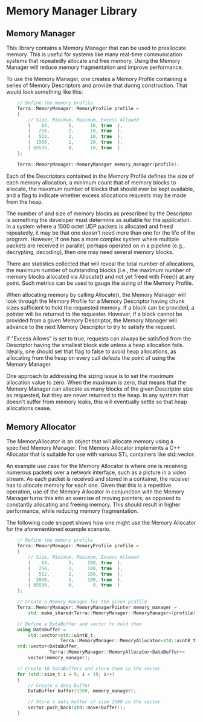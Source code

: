 # Memory Manager Library

## Memory Manager

This library contains a Memory Manager that can be used to preallocate memory.
This is useful for systems like many real-time communication systems that
repeatedly allocate and free memory.  Using the Memory Manager will reduce
memory fragmentation and improve performance.

To use the Memory Manager, one creates a Memory Profile containing a series
of Memory Descriptors and provide that during construction.  That would look
something like this:

```cpp
    // Define the memory profile
    Terra::MemoryManager::MemoryProfile profile =
    {
        // Size, Minimum, Maximum, Excess Allowed
        {    64,       5,      10, true  },
        {   256,       2,      10, true  },
        {   512,       2,      10, true  },
        {  1500,       1,      20, true  },
        { 65535,       0,      10, true  }
    };

    Terra::MemoryManager::MemoryManager memory_manager(profile);
```

Each of the Descriptors contained in the Memory Profile defines the size
of each memory allocation, a minimum count that of memory blocks to allocate,
the maximum number of blocks that should ever be kept available, and a flag
to indicate whether excess allocations requests may be made from the heap.

The number of and size of memory blocks as prescribed by the Descriptor
is something the developer must determine as suitable for the application.
In a system where a 1500 octet UDP packets is allocated and freed repeatedly,
it may be that one doesn't need more than one for the life of the program.
However, if one has a more complex system where multiple packets are received
in parallel, perhaps operated on in a pipeline (e.g., decrypting, decoding),
then one may need several memory blocks.

There are statistics collected that will reveal the total number of allocations,
the maximum number of outstanding blocks (i.e., the maximum number of memory
blocks allocated via Allocate() and not yet freed with Free()) at any point.
Such metrics can be used to gauge the sizing of the Memory Profile.

When allocating memory by calling Allocate(), the Memory Manager will look
through the Memory Profile for a Memory Descriptor having chunk sizes sufficient
to hold the requested memory.  If a block can be provided, a pointer will be
returned to the requester.  However, if a block cannot be provided from a
given Memory Descriptor, the Memory Manager will advance to the next
Memory Descriptor to try to satisfy the request.

If "Excess Allows" is set to true, requests can always be satisfied from the
Descriptor having the smallest block side unless a heap allocation fails.
Ideally, one should set that flag to false to avoid heap allocations, as
allocating from the heap on every call defeats the point of using the Memory
Manager.

One approach to addressing the sizing issue is to set the maximum allocation
value to zero.  When the maximum is zero, that means that the Memory Manager
can allocate as many blocks of the given Descriptor size as requested, but
they are never returned to the heap.  In any system that doesn't suffer
from memory leaks, this will eventually settle so that heap allocations
cease.

## Memory Allocator

The MemoryAllocator is an object that will allocate memory using a specified
Memory Manager.  The Memory Allocator implements a C++ Allocator that is
suitable for use with various STL containers like std::vector.

An example use case for the Memory Allocator is where one is receiving numerous
packets over a network interface, such as a picture in a video stream.  As each
packet is received and stored in a container, the receiver has to allocate
memory for each one. Given that this is a repetitive operation, use of
the Memory Allocator in conjunction with the Memory Manager turns this into
an exercise of moving pointers, as opposed to constantly allocating and
freeing memory.  This should result in higher performance, while reducing
memory fragmentation.

The following code snippet shows how one might use the Memory Allocator
for the aforementioned example scenario.

```cpp
    // Define the memory profile
    Terra::MemoryManager::MemoryProfile profile =
    {
        // Size, Minimum, Maximum, Excess Allowed
        {    64,       5,     100, true  },
        {   256,       2,     100, true  },
        {   512,       2,     100, true  },
        {  2048,       1,     100, true  },
        { 65536,       0,       0, true  }
    };

    // Create a Memory Manager for the given profile
    Terra::MemoryManager::MemoryManagerPointer memory_manager =
        std::make_shared<Terra::MemoryManager::MemoryManager>(profile);

    // Define a DataBuffer and vector to hold them
    using DataBuffer =
        std::vector<std::uint8_t,
                    Terra::MemoryManager::MemoryAllocator<std::uint8_t>>;
    std::vector<DataBuffer,
                Terra::MemoryManager::MemoryAllocator<DataBuffer>>
        vector(memory_manager);

    // Create 10 DataBuffers and store them in the vector
    for (std::size_t i = 0; i < 10; i++)
    {
        // Create a data buffer
        DataBuffer buffer(1500, memory_manager);

        // Store a data buffer of size 1500 in the vector
        vector.push_back(std::move(buffer));
    }
```
